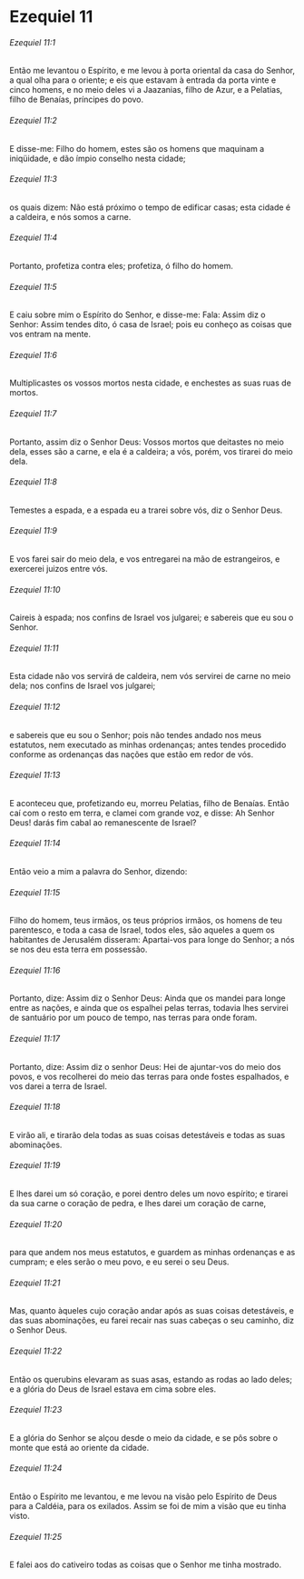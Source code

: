 # Ezequiel 11

###### Ezequiel 11:1

Então me levantou o Espírito, e me levou à porta oriental da casa do Senhor, a qual olha para o oriente; e eis que estavam à entrada da porta vinte e cinco homens, e no meio deles vi a Jaazanias, filho de Azur, e a Pelatias, filho de Benaías, príncipes do povo.

###### Ezequiel 11:2

E disse-me: Filho do homem, estes são os homens que maquinam a iniqüidade, e dão ímpio conselho nesta cidade;

###### Ezequiel 11:3

os quais dizem: Não está próximo o tempo de edificar casas; esta cidade é a caldeira, e nós somos a carne.

###### Ezequiel 11:4

Portanto, profetiza contra eles; profetiza, ó filho do homem.

###### Ezequiel 11:5

E caiu sobre mim o Espírito do Senhor, e disse-me: Fala: Assim diz o Senhor: Assim tendes dito, ó casa de Israel; pois eu conheço as coisas que vos entram na mente.

###### Ezequiel 11:6

Multiplicastes os vossos mortos nesta cidade, e enchestes as suas ruas de mortos.

###### Ezequiel 11:7

Portanto, assim diz o Senhor Deus: Vossos mortos que deitastes no meio dela, esses são a carne, e ela é a caldeira; a vós, porém, vos tirarei do meio dela.

###### Ezequiel 11:8

Temestes a espada, e a espada eu a trarei sobre vós, diz o Senhor Deus.

###### Ezequiel 11:9

E vos farei sair do meio dela, e vos entregarei na mão de estrangeiros, e exercerei juizos entre vós.

###### Ezequiel 11:10

Caireis à espada; nos confins de Israel vos julgarei; e sabereis que eu sou o Senhor.

###### Ezequiel 11:11

Esta cidade não vos servirá de caldeira, nem vós servirei de carne no meio dela; nos confins de Israel vos julgarei;

###### Ezequiel 11:12

e sabereis que eu sou o Senhor; pois não tendes andado nos meus estatutos, nem executado as minhas ordenanças; antes tendes procedido conforme as ordenanças das nações que estão em redor de vós.

###### Ezequiel 11:13

E aconteceu que, profetizando eu, morreu Pelatias, filho de Benaías. Então caí com o resto em terra, e clamei com grande voz, e disse: Ah Senhor Deus! darás fim cabal ao remanescente de Israel?

###### Ezequiel 11:14

Então veio a mim a palavra do Senhor, dizendo:

###### Ezequiel 11:15

Filho do homem, teus irmãos, os teus próprios irmãos, os homens de teu parentesco, e toda a casa de Israel, todos eles, são aqueles a quem os habitantes de Jerusalém disseram: Apartai-vos para longe do Senhor; a nós se nos deu esta terra em possessão.

###### Ezequiel 11:16

Portanto, dize: Assim diz o Senhor Deus: Ainda que os mandei para longe entre as nações, e ainda que os espalhei pelas terras, todavia lhes servirei de santuário por um pouco de tempo, nas terras para onde foram.

###### Ezequiel 11:17

Portanto, dize: Assim diz o senhor Deus: Hei de ajuntar-vos do meio dos povos, e vos recolherei do meio das terras para onde fostes espalhados, e vos darei a terra de Israel.

###### Ezequiel 11:18

E virão ali, e tirarão dela todas as suas coisas detestáveis e todas as suas abominações.

###### Ezequiel 11:19

E lhes darei um só coração, e porei dentro deles um novo espírito; e tirarei da sua carne o coração de pedra, e lhes darei um coração de carne,

###### Ezequiel 11:20

para que andem nos meus estatutos, e guardem as minhas ordenanças e as cumpram; e eles serão o meu povo, e eu serei o seu Deus.

###### Ezequiel 11:21

Mas, quanto àqueles cujo coração andar após as suas coisas detestáveis, e das suas abominações, eu farei recair nas suas cabeças o seu caminho, diz o Senhor Deus.

###### Ezequiel 11:22

Então os querubins elevaram as suas asas, estando as rodas ao lado deles; e a glória do Deus de Israel estava em cima sobre eles.

###### Ezequiel 11:23

E a glória do Senhor se alçou desde o meio da cidade, e se pôs sobre o monte que está ao oriente da cidade.

###### Ezequiel 11:24

Então o Espírito me levantou, e me levou na visão pelo Espírito de Deus para a Caldéia, para os exilados. Assim se foi de mim a visão que eu tinha visto.

###### Ezequiel 11:25

E falei aos do cativeiro todas as coisas que o Senhor me tinha mostrado.

